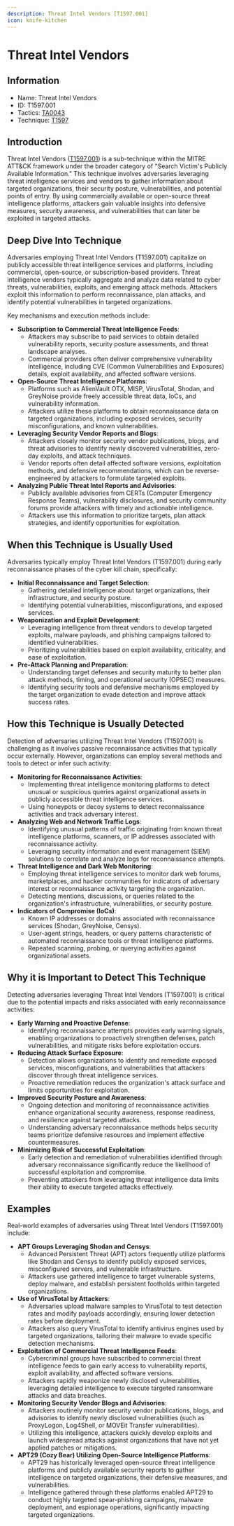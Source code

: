 ```yaml
---
description: Threat Intel Vendors [T1597.001]
icon: knife-kitchen
---
```


# Threat Intel Vendors

## Information

* Name: Threat Intel Vendors
* ID: T1597.001
* Tactics: [TA0043](../)
* Technique: [T1597](./)

## Introduction

Threat Intel Vendors ([T1597.001](https://attack.mitre.org/techniques/T1597/001/)) is a sub-technique within the MITRE ATT\&CK framework under the broader category of "Search Victim's Publicly Available Information." This technique involves adversaries leveraging threat intelligence services and vendors to gather information about targeted organizations, their security posture, vulnerabilities, and potential points of entry. By using commercially available or open-source threat intelligence platforms, attackers gain valuable insights into defensive measures, security awareness, and vulnerabilities that can later be exploited in targeted attacks.

## Deep Dive Into Technique

Adversaries employing Threat Intel Vendors (T1597.001) capitalize on publicly accessible threat intelligence services and platforms, including commercial, open-source, or subscription-based providers. Threat intelligence vendors typically aggregate and analyze data related to cyber threats, vulnerabilities, exploits, and emerging attack methods. Attackers exploit this information to perform reconnaissance, plan attacks, and identify potential vulnerabilities in targeted organizations.

Key mechanisms and execution methods include:

* **Subscription to Commercial Threat Intelligence Feeds**:
  * Attackers may subscribe to paid services to obtain detailed vulnerability reports, security posture assessments, and threat landscape analyses.
  * Commercial providers often deliver comprehensive vulnerability intelligence, including CVE (Common Vulnerabilities and Exposures) details, exploit availability, and affected software versions.
* **Open-Source Threat Intelligence Platforms**:
  * Platforms such as AlienVault OTX, MISP, VirusTotal, Shodan, and GreyNoise provide freely accessible threat data, IoCs, and vulnerability information.
  * Attackers utilize these platforms to obtain reconnaissance data on targeted organizations, including exposed services, security misconfigurations, and known vulnerabilities.
* **Leveraging Security Vendor Reports and Blogs**:
  * Attackers closely monitor security vendor publications, blogs, and threat advisories to identify newly discovered vulnerabilities, zero-day exploits, and attack techniques.
  * Vendor reports often detail affected software versions, exploitation methods, and defensive recommendations, which can be reverse-engineered by attackers to formulate targeted exploits.
* **Analyzing Public Threat Intel Reports and Advisories**:
  * Publicly available advisories from CERTs (Computer Emergency Response Teams), vulnerability disclosures, and security community forums provide attackers with timely and actionable intelligence.
  * Attackers use this information to prioritize targets, plan attack strategies, and identify opportunities for exploitation.

## When this Technique is Usually Used

Adversaries typically employ Threat Intel Vendors (T1597.001) during early reconnaissance phases of the cyber kill chain, specifically:

* **Initial Reconnaissance and Target Selection**:
  * Gathering detailed intelligence about target organizations, their infrastructure, and security posture.
  * Identifying potential vulnerabilities, misconfigurations, and exposed services.
* **Weaponization and Exploit Development**:
  * Leveraging intelligence from threat vendors to develop targeted exploits, malware payloads, and phishing campaigns tailored to identified vulnerabilities.
  * Prioritizing vulnerabilities based on exploit availability, criticality, and ease of exploitation.
* **Pre-Attack Planning and Preparation**:
  * Understanding target defenses and security maturity to better plan attack methods, timing, and operational security (OPSEC) measures.
  * Identifying security tools and defensive mechanisms employed by the target organization to evade detection and improve attack success rates.

## How this Technique is Usually Detected

Detection of adversaries utilizing Threat Intel Vendors (T1597.001) is challenging as it involves passive reconnaissance activities that typically occur externally. However, organizations can employ several methods and tools to detect or infer such activity:

* **Monitoring for Reconnaissance Activities**:
  * Implementing threat intelligence monitoring platforms to detect unusual or suspicious queries against organizational assets in publicly accessible threat intelligence services.
  * Using honeypots or decoy systems to detect reconnaissance activities and track adversary interest.
* **Analyzing Web and Network Traffic Logs**:
  * Identifying unusual patterns of traffic originating from known threat intelligence platforms, scanners, or IP addresses associated with reconnaissance activity.
  * Leveraging security information and event management (SIEM) solutions to correlate and analyze logs for reconnaissance attempts.
* **Threat Intelligence and Dark Web Monitoring**:
  * Employing threat intelligence services to monitor dark web forums, marketplaces, and hacker communities for indicators of adversary interest or reconnaissance activity targeting the organization.
  * Detecting mentions, discussions, or queries related to the organization's infrastructure, vulnerabilities, or security posture.
* **Indicators of Compromise (IoCs)**:
  * Known IP addresses or domains associated with reconnaissance services (Shodan, GreyNoise, Censys).
  * User-agent strings, headers, or query patterns characteristic of automated reconnaissance tools or threat intelligence platforms.
  * Repeated scanning, probing, or querying activities against organizational assets.

## Why it is Important to Detect This Technique

Detecting adversaries leveraging Threat Intel Vendors (T1597.001) is critical due to the potential impacts and risks associated with early reconnaissance activities:

* **Early Warning and Proactive Defense**:
  * Identifying reconnaissance attempts provides early warning signals, enabling organizations to proactively strengthen defenses, patch vulnerabilities, and mitigate risks before exploitation occurs.
* **Reducing Attack Surface Exposure**:
  * Detection allows organizations to identify and remediate exposed services, misconfigurations, and vulnerabilities that attackers discover through threat intelligence services.
  * Proactive remediation reduces the organization's attack surface and limits opportunities for exploitation.
* **Improved Security Posture and Awareness**:
  * Ongoing detection and monitoring of reconnaissance activities enhance organizational security awareness, response readiness, and resilience against targeted attacks.
  * Understanding adversary reconnaissance methods helps security teams prioritize defensive resources and implement effective countermeasures.
* **Minimizing Risk of Successful Exploitation**:
  * Early detection and remediation of vulnerabilities identified through adversary reconnaissance significantly reduce the likelihood of successful exploitation and compromise.
  * Preventing attackers from leveraging threat intelligence data limits their ability to execute targeted attacks effectively.

## Examples

Real-world examples of adversaries using Threat Intel Vendors (T1597.001) include:

* **APT Groups Leveraging Shodan and Censys**:
  * Advanced Persistent Threat (APT) actors frequently utilize platforms like Shodan and Censys to identify publicly exposed services, misconfigured servers, and vulnerable infrastructure.
  * Attackers use gathered intelligence to target vulnerable systems, deploy malware, and establish persistent footholds within targeted organizations.
* **Use of VirusTotal by Attackers**:
  * Adversaries upload malware samples to VirusTotal to test detection rates and modify payloads accordingly, ensuring lower detection rates before deployment.
  * Attackers also query VirusTotal to identify antivirus engines used by targeted organizations, tailoring their malware to evade specific detection mechanisms.
* **Exploitation of Commercial Threat Intelligence Feeds**:
  * Cybercriminal groups have subscribed to commercial threat intelligence feeds to gain early access to vulnerability reports, exploit availability, and affected software versions.
  * Attackers rapidly weaponize newly disclosed vulnerabilities, leveraging detailed intelligence to execute targeted ransomware attacks and data breaches.
* **Monitoring Security Vendor Blogs and Advisories**:
  * Attackers routinely monitor security vendor publications, blogs, and advisories to identify newly disclosed vulnerabilities (such as ProxyLogon, Log4Shell, or MOVEit Transfer vulnerabilities).
  * Utilizing this intelligence, attackers quickly develop exploits and launch widespread attacks against organizations that have not yet applied patches or mitigations.
* **APT29 (Cozy Bear) Utilizing Open-Source Intelligence Platforms**:
  * APT29 has historically leveraged open-source threat intelligence platforms and publicly available security reports to gather intelligence on targeted organizations, their defensive measures, and vulnerabilities.
  * Intelligence gathered through these platforms enabled APT29 to conduct highly targeted spear-phishing campaigns, malware deployment, and espionage operations, significantly impacting targeted organizations.
